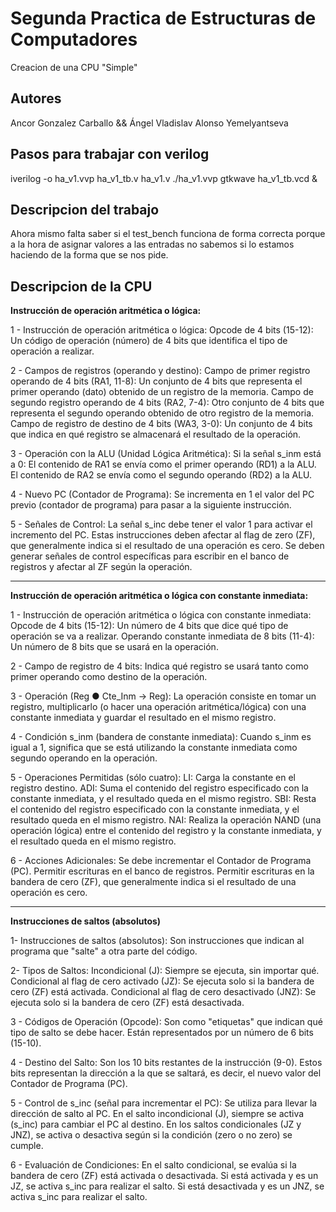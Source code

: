 # Segunda Practica de Estructuras de Computadores
Creacion de una CPU "Simple"

## Autores
Ancor Gonzalez Carballo && Ángel Vladislav Alonso Yemelyantseva

## Pasos para trabajar con verilog
iverilog -o ha_v1.vvp ha_v1_tb.v ha_v1.v
./ha_v1.vvp 
gtkwave ha_v1_tb.vcd &


## Descripcion del trabajo

Ahora mismo falta saber si el test_bench funciona de forma correcta porque
a la hora de asignar valores a las entradas no sabemos si lo estamos haciendo
de la forma que se nos pide.

## Descripcion de la CPU
**Instrucción de operación aritmética o lógica:**

1 - Instrucción de operación aritmética o lógica:
  Opcode de 4 bits (15-12): Un código de operación (número) de 4 bits que identifica el tipo de operación a realizar.

2 - Campos de registros (operando y destino):
  Campo de primer registro operando de 4 bits (RA1, 11-8): Un conjunto de 4 bits que representa el primer operando (dato) obtenido de un registro de la memoria.
  Campo de segundo registro operando de 4 bits (RA2, 7-4): Otro conjunto de 4 bits que representa el segundo operando obtenido de otro registro de la memoria.
  Campo de registro de destino de 4 bits (WA3, 3-0): Un conjunto de 4 bits que indica en qué registro se almacenará el resultado de la operación.

3 - Operación con la ALU (Unidad Lógica Aritmética):
  Si la señal s_inm está a 0:
  El contenido de RA1 se envía como el primer operando (RD1) a la ALU.
  El contenido de RA2 se envía como el segundo operando (RD2) a la ALU.

4 - Nuevo PC (Contador de Programa):
  Se incrementa en 1 el valor del PC previo (contador de programa) para pasar a la siguiente instrucción.

5 - Señales de Control:
  La señal s_inc debe tener el valor 1 para activar el incremento del PC.
  Estas instrucciones deben afectar al flag de zero (ZF), que generalmente indica si el resultado de una operación es cero.
  Se deben generar señales de control específicas para escribir en el banco de registros y afectar al ZF según la operación.


______________________
**Instrucción de operación aritmética o lógica con constante inmediata:**

1 - Instrucción de operación aritmética o lógica con constante inmediata:
  Opcode de 4 bits (15-12): Un número de 4 bits que dice qué tipo de operación se va a realizar.
  Operando constante inmediata de 8 bits (11-4): Un número de 8 bits que se usará en la operación.

2 - Campo de registro de 4 bits:
  Indica qué registro se usará tanto como primer operando como destino de la operación.

3 - Operación (Reg ● Cte_Inm → Reg):
  La operación consiste en tomar un registro, multiplicarlo (o hacer una operación aritmética/lógica) con una constante inmediata y guardar el resultado en el mismo registro.

4 - Condición s_inm (bandera de constante inmediata):
  Cuando s_inm es igual a 1, significa que se está utilizando la constante inmediata como segundo operando en la operación.

5 - Operaciones Permitidas (sólo cuatro):
  LI: Carga la constante en el registro destino.
  ADI: Suma el contenido del registro especificado con la constante inmediata, y el resultado queda en el mismo registro.
  SBI: Resta el contenido del registro especificado con la constante inmediata, y el resultado queda en el mismo registro.
  NAI: Realiza la operación NAND (una operación lógica) entre el contenido del registro y la constante inmediata, y el resultado queda en el mismo registro.

6 - Acciones Adicionales:
  Se debe incrementar el Contador de Programa (PC).
  Permitir escrituras en el banco de registros.
  Permitir escrituras en la bandera de cero (ZF), que generalmente indica si el resultado de una operación es cero.

______________________
**Instrucciones de saltos (absolutos)**

1- Instrucciones de saltos (absolutos):
  Son instrucciones que indican al programa que "salte" a otra parte del código.

2- Tipos de Saltos:
  Incondicional (J): Siempre se ejecuta, sin importar qué.
  Condicional al flag de cero activado (JZ): Se ejecuta solo si la bandera de cero (ZF) está activada.
  Condicional al flag de cero desactivado (JNZ): Se ejecuta solo si la bandera de cero (ZF) está desactivada.

3 - Códigos de Operación (Opcode):
  Son como "etiquetas" que indican qué tipo de salto se debe hacer.
  Están representados por un número de 6 bits (15-10).

4 - Destino del Salto:
  Son los 10 bits restantes de la instrucción (9-0).
  Estos bits representan la dirección a la que se saltará, es decir, el nuevo valor del Contador de Programa (PC).

5 - Control de s_inc (señal para incrementar el PC):
  Se utiliza para llevar la dirección de salto al PC.
  En el salto incondicional (J), siempre se activa (s_inc) para cambiar el PC al destino.
  En los saltos condicionales (JZ y JNZ), se activa o desactiva según si la condición (zero o no zero) se cumple.

6 - Evaluación de Condiciones:
  En el salto condicional, se evalúa si la bandera de cero (ZF) está activada o desactivada.
  Si está activada y es un JZ, se activa s_inc para realizar el salto.
  Si está desactivada y es un JNZ, se activa s_inc para realizar el salto.